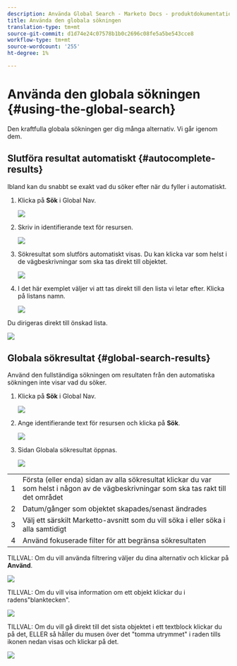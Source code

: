 ```yaml
---
description: Använda Global Search - Marketo Docs - produktdokumentation
title: Använda den globala sökningen
translation-type: tm+mt
source-git-commit: d1d74e24c07578b1b0c2696c08fe5a5be543cce8
workflow-type: tm+mt
source-wordcount: '255'
ht-degree: 1%

---
```



# Använda den globala sökningen {#using-the-global-search}

Den kraftfulla globala sökningen ger dig många alternativ. Vi går igenom dem.

## Slutföra resultat automatiskt {#autocomplete-results}

Ibland kan du snabbt se exakt vad du söker efter när du fyller i automatiskt.

1. Klicka på **Sök** i Global Nav.

   ![](assets/using-the-global-search-1.png)

1. Skriv in identifierande text för resursen.

   ![](assets/using-the-global-search-2.png)

1. Sökresultat som slutförs automatiskt visas. Du kan klicka var som helst i de vägbeskrivningar som ska tas direkt till objektet.

   ![](assets/using-the-global-search-3.png)

1. I det här exemplet väljer vi att tas direkt till den lista vi letar efter. Klicka på listans namn.

   ![](assets/using-the-global-search-4.png)

Du dirigeras direkt till önskad lista.

![](assets/using-the-global-search-5.png)

## Globala sökresultat {#global-search-results}

Använd den fullständiga sökningen om resultaten från den automatiska sökningen inte visar vad du söker.

1. Klicka på **Sök** i Global Nav.

   ![](assets/using-the-global-search-6.png)

1. Ange identifierande text för resursen och klicka på **Sök**.

   ![](assets/using-the-global-search-7.png)

1. Sidan Globala sökresultat öppnas.

   ![](assets/using-the-global-search-8.png)

<table> 
 <tbody>
  <tr>
   <td>1</td> 
   <td>Första (eller enda) sidan av alla sökresultat klickar du var som helst i någon av de vägbeskrivningar som ska tas rakt till det området</td> 
  </tr>
  <tr>
   <td>2</td> 
   <td>Datum/gånger som objektet skapades/senast ändrades</td> 
  </tr>
  <tr>
   <td>3</td> 
   <td>Välj ett särskilt Marketto-avsnitt som du vill söka i eller söka i alla samtidigt</td> 
  </tr>
  <tr>
   <td>4</td> 
   <td>Använd fokuserade filter för att begränsa sökresultaten</td> 
  </tr>
 </tbody>
</table>

TILLVAL: Om du vill använda filtrering väljer du dina alternativ och klickar på **Använd**.

![](assets/using-the-global-search-9.png)

TILLVAL: Om du vill visa information om ett objekt klickar du i radens&quot;blanktecken&quot;.

![](assets/using-the-global-search-10.png)

TILLVAL: Om du vill gå direkt till det sista objektet i ett textblock klickar du på det, ELLER så håller du musen över det &quot;tomma utrymmet&quot; i raden tills ikonen nedan visas och klickar på det.

![](assets/using-the-global-search-11.png)

